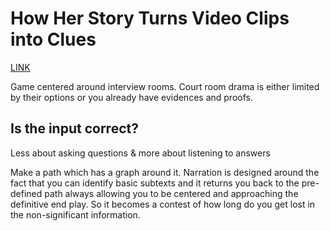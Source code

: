 # How Her Story Turns Video Clips into Clues
[LINK](https://www.youtube.com/watch?v=EFvbN3K6EA8)

Game centered around interview rooms. Court room drama is either limited by their options or you already have evidences and proofs.

## Is the input correct? 
Less about asking questions & more about listening to answers

Make a path which has a graph around it. Narration is designed around the fact that you can identify basic subtexts and it returns you back to the pre-defined path always allowing you to be centered and approaching the definitive end play. So it becomes a contest of how long do you get lost in the non-significant information.